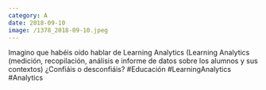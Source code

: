 ```yaml
--- 
category: A 
date: 2018-09-10 
image: /1378_2018-09-10.jpeg 
--- 
```


Imagino que habéis oído hablar de Learning Analytics (Learning Analytics (medición, recopilación, análisis e informe de datos sobre los alumnos y sus contextos) ¿Confiáis o desconfiáis? #Educación #LearningAnalytics #Analytics